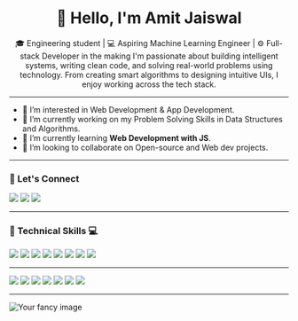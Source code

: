 

<h1 align="center">👋 Hello, I'm Amit Jaiswal</h1>

<p align="center">
🎓 Engineering student | 💻 Aspiring Machine Learning Engineer | ⚙️ Full-stack Developer in the making
I'm passionate about building intelligent systems, writing clean code, and solving real-world problems using technology. From creating smart algorithms to designing intuitive UIs, I enjoy working across the tech stack.
</p>

---

- 👀 I’m interested in Web Development & App Development.
- 🧠 I’m currently working on my Problem Solving Skills in Data Structures and Algorithms.
- 🌱 I’m currently learning <strong>Web Development with JS</strong>.
- 💞️ I’m looking to collaborate on Open-source and Web dev projects.

---

### 🤝 Let's Connect
<p>
  <a href="https://www.linkedin.com/in/amit-jaiswal-152ab0244/" target="_blank"><img src="https://img.shields.io/badge/LinkedIn-blue?style=for-the-badge&logo=linkedin" /></a>
  <a href="https://www.instagram.com/amit_jaiswal_1318/" target="_blank"><img src="https://img.shields.io/badge/Instagram-pink?style=for-the-badge&logo=instagram" /></a>
  <a href="mailto:imamitsj@gmail.com"><img src="https://img.shields.io/badge/Gmail-red?style=for-the-badge&logo=gmail" /></a>
</p>

---

### 🧠 Technical Skills 💻

  <!-- Add icons here from https://simpleicons.org/ -->
  <img src="https://img.shields.io/badge/Java-%23ED8B00.svg?logo=openjdk&logoColor=white" />
  <img src="https://img.shields.io/badge/C++-%2300599C.svg?logo=c%2B%2B&logoColor=white" />
  <img src="https://img.shields.io/badge/Python-3776AB?logo=python&logoColor=fff" />
  <img src="https://img.shields.io/badge/HTML-E34F26?style=for-the-badge&logo=html5&logoColor=white" />
  <img src="https://img.shields.io/badge/CSS-1572B6?style=for-the-badge&logo=css3&logoColor=white" />
  <img src="https://img.shields.io/badge/JavaScript-F7DF1E?style=for-the-badge&logo=javascript&logoColor=black" />
  <img src="https://img.shields.io/badge/MongoDB-%234ea94b.svg?logo=mongodb&logoColor=white" />
  <img src="https://img.shields.io/badge/MySQL-4479A1?logo=mysql&logoColor=fff" />
  
  ---
  <img src="https://img.shields.io/badge/Google%20Colab-F9AB00?logo=googlecolab&logoColor=fff" />
  <img src="https://custom-icon-badges.demolab.com/badge/Matplotlib-71D291?logo=matplotlib&logoColor=fff" />
  <img src="https://img.shields.io/badge/NumPy-4DABCF?logo=numpy&logoColor=fff" />
  <img src="https://img.shields.io/badge/Pandas-150458?logo=pandas&logoColor=fff" />
  <img src="https://custom-icon-badges.demolab.com/badge/Power%20BI-F1C912?logo=power-bi&logoColor=fff" />
  <img src="https://img.shields.io/badge/-scikit--learn-%23F7931E?logo=scikit-learn&logoColor=white" />
  <img src="https://custom-icon-badges.demolab.com/badge/Tableau-0176D3?logo=tableau&logoColor=fff" />
  

  

  
  <!-- Add more as needed -->
</p>

---

![Your fancy image](https://your-image-link.com)
